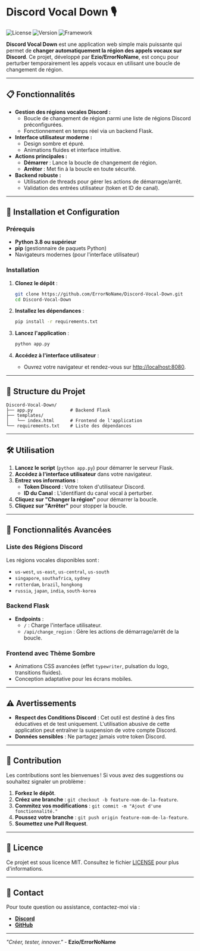 # Discord Vocal Down 🎙️

![License](https://img.shields.io/github/license/ErrorNoName/M-O-H?style=flat-square)
![Version](https://img.shields.io/badge/version-1.0-blue?style=flat-square)
![Framework](https://img.shields.io/badge/framework-Flask-orange?style=flat-square)

**Discord Vocal Down** est une application web simple mais puissante qui permet de **changer automatiquement la région des appels vocaux sur Discord**. Ce projet, développé par **Ezio/ErrorNoName**, est conçu pour perturber temporairement les appels vocaux en utilisant une boucle de changement de région.

---

## 📋 Fonctionnalités

- **Gestion des régions vocales Discord :**
  - Boucle de changement de région parmi une liste de régions Discord préconfigurées.
  - Fonctionnement en temps réel via un backend Flask.
- **Interface utilisateur moderne :**
  - Design sombre et épuré.
  - Animations fluides et interface intuitive.
- **Actions principales :**
  - **Démarrer** : Lance la boucle de changement de région.
  - **Arrêter** : Met fin à la boucle en toute sécurité.
- **Backend robuste :**
  - Utilisation de threads pour gérer les actions de démarrage/arrêt.
  - Validation des entrées utilisateur (token et ID de canal).

---

## 🚀 Installation et Configuration

### Prérequis

- **Python 3.8 ou supérieur**
- **pip** (gestionnaire de paquets Python)
- Navigateurs modernes (pour l'interface utilisateur)

### Installation

1. **Clonez le dépôt** :
   ```bash
   git clone https://github.com/ErrorNoName/Discord-Vocal-Down.git
   cd Discord-Vocal-Down
   ```

2. **Installez les dépendances** :
   ```bash
   pip install -r requirements.txt
   ```

3. **Lancez l'application** :
   ```bash
   python app.py
   ```

4. **Accédez à l'interface utilisateur** :
   - Ouvrez votre navigateur et rendez-vous sur [http://localhost:8080](http://localhost:8080).

---

## 📂 Structure du Projet

```
Discord-Vocal-Down/
├── app.py              # Backend Flask
├── templates/
│   └── index.html      # Frontend de l'application
└── requirements.txt    # Liste des dépendances
```

---

## 🛠️ Utilisation

1. **Lancez le script** (`python app.py`) pour démarrer le serveur Flask.
2. **Accédez à l'interface utilisateur** dans votre navigateur.
3. **Entrez vos informations** :
   - **Token Discord** : Votre token d'utilisateur Discord.
   - **ID du Canal** : L'identifiant du canal vocal à perturber.
4. **Cliquez sur "Changer la région"** pour démarrer la boucle.
5. **Cliquez sur "Arrêter"** pour stopper la boucle.

---

## 🌟 Fonctionnalités Avancées

### Liste des Régions Discord

Les régions vocales disponibles sont :
- `us-west`, `us-east`, `us-central`, `us-south`
- `singapore`, `southafrica`, `sydney`
- `rotterdam`, `brazil`, `hongkong`
- `russia`, `japan`, `india`, `south-korea`

### Backend Flask

- **Endpoints** :
  - `/` : Charge l'interface utilisateur.
  - `/api/change_region` : Gère les actions de démarrage/arrêt de la boucle.

### Frontend avec Thème Sombre

- Animations CSS avancées (effet `typewriter`, pulsation du logo, transitions fluides).
- Conception adaptative pour les écrans mobiles.

---

## ⚠️ Avertissements

- **Respect des Conditions Discord** : Cet outil est destiné à des fins éducatives et de test uniquement. L'utilisation abusive de cette application peut entraîner la suspension de votre compte Discord.
- **Données sensibles** : Ne partagez jamais votre token Discord.

---

## 🤝 Contribution

Les contributions sont les bienvenues ! Si vous avez des suggestions ou souhaitez signaler un problème :

1. **Forkez le dépôt**.
2. **Créez une branche** : `git checkout -b feature-nom-de-la-feature`.
3. **Commitez vos modifications** : `git commit -m "Ajout d'une fonctionnalité."`
4. **Poussez votre branche** : `git push origin feature-nom-de-la-feature`.
5. **Soumettez une Pull Request**.

---

## 📜 Licence

Ce projet est sous licence MIT. Consultez le fichier [LICENSE](https://github.com/ErrorNoName/Discord-Vocal-Down/blob/main/LICENSE) pour plus d'informations.

---

## 📧 Contact

Pour toute question ou assistance, contactez-moi via :
- [**Discord**](https://discord.com/users/830858630315376730)
- [**GitHub**](https://github.com/ErrorNoName)

---

_"Créer, tester, innover."_ - **Ezio/ErrorNoName**
